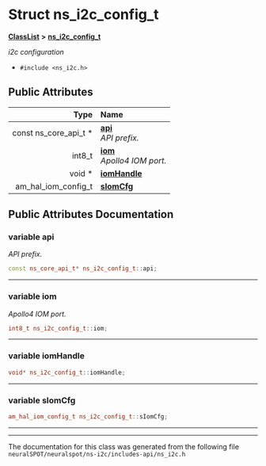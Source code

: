 

# Struct ns\_i2c\_config\_t



[**ClassList**](annotated.md) **>** [**ns\_i2c\_config\_t**](structns__i2c__config__t.md)



_i2c configuration_ 

* `#include <ns_i2c.h>`





















## Public Attributes

| Type | Name |
| ---: | :--- |
|  const ns\_core\_api\_t \* | [**api**](#variable-api)  <br>_API prefix._  |
|  int8\_t | [**iom**](#variable-iom)  <br>_Apollo4 IOM port._  |
|  void \* | [**iomHandle**](#variable-iomhandle)  <br> |
|  am\_hal\_iom\_config\_t | [**sIomCfg**](#variable-siomcfg)  <br> |












































## Public Attributes Documentation




### variable api 

_API prefix._ 
```C++
const ns_core_api_t* ns_i2c_config_t::api;
```




<hr>



### variable iom 

_Apollo4 IOM port._ 
```C++
int8_t ns_i2c_config_t::iom;
```




<hr>



### variable iomHandle 

```C++
void* ns_i2c_config_t::iomHandle;
```




<hr>



### variable sIomCfg 

```C++
am_hal_iom_config_t ns_i2c_config_t::sIomCfg;
```




<hr>

------------------------------
The documentation for this class was generated from the following file `neuralSPOT/neuralspot/ns-i2c/includes-api/ns_i2c.h`

